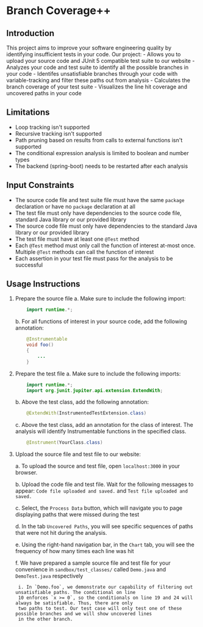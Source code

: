 # Branch Coverage++

## Introduction
This project aims to improve your software engineering quality by identifying insufficient tests in your code. Our
project:
    - Allows you to upload your source code and JUnit 5 compatible test suite to our website
    - Analyzes your code and test suite to identify all the possible branches in your code
    - Identifes unsatisfiable branches through your code with variable-tracking and filter these paths out from
      analysis
    - Calculates the branch coverage of your test suite
    - Visualizes the line hit coverage and uncovered paths in your code

## Limitations
- Loop tracking isn't supported
- Recursive tracking isn't supported
- Path pruning based on results from calls to external functions isn't supported
- The conditional expression analysis is limited to boolean and number types
- The backend (spring-boot) needs to be restarted after each analysis

## Input Constraints
- The source code file and test suite file must have the same `package` declaration or have no `package` declaration at all
- The test file must only have dependencies to the source code file, standard Java library or our provided library
- The source code file must only have dependencies to the standard Java library or our provided library
- The test file must have at least one `@Test` method
- Each `@Test` method must only call the function of interest at-most once. Multiple `@Test` methods can call the function of interest
- Each assertion in your test file must pass for the analysis to be successful

## Usage Instructions
1. Prepare the source file
    a. Make sure to include the following import:
    ```java
        import runtime.*;
    ```
    b. For all functions of interest in your source code, add the following annotation:
    ```java
        @Instrumentable
        void foo()
        {
            ...
        }
    ```

2. Prepare the test file
    a. Make sure to include the following imports:
    ```java
        import runtime.*;
        import org.junit.jupiter.api.extension.ExtendWith;
    ```
    b. Above the test class, add the following annotation:
    ```java
        @ExtendWith(InstrumentedTestExtension.class)
    ```
    c. Above the test class, add an annotation for the class of interest. The analysis will identify Instrumentable
       functions in the specified class.
    ```java
        @Instrument(YourClass.class)
    ```

3. Upload the source file and test file to our website:

    a. To upload the source and test file, open `localhost:3000` in your browser.

    b. Upload the code file and test file. Wait for the following messages to appear: `Code file uploaded and saved.`
    and `Test file uploaded and saved.`

    c. Select, the `Process Data` button, which will navigate you to page displaying paths that were missed during the test

    d. In the tab `Uncovered Paths`, you will see specific sequences of paths that were not hit during the analysis.

    e. Using the right-hand navigation bar, in the `Chart` tab, you will see the frequency of how many times each line
    was hit

    f. We have prepared a sample source file and test file for your convenience in `sandbox/test_classes/` called
    `Demo.java` and `DemoTest.java` respectively

        i. In `Demo.foo`, we demonstrate our capability of filtering out unsatisfiable paths. The conditional on line
        10 enforces `x >= 0`, so the conditionals on line 19 and 24 will always be satisfiable. Thus, there are only
        two paths to test. Our test case will only test one of these possible branches and we will show uncovered lines
        in the other branch.
